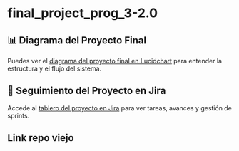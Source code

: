 # final_project_prog_3-2.0
## 📊 Diagrama del Proyecto Final

Puedes ver el [diagrama del proyecto final en Lucidchart](https://lucid.app/lucidchart/000836c6-3e07-47c2-9646-3c1873198292/edit?invitationId=inv_792ca01e-1dc9-4978-9946-39952bba0076&page=hP0cGiQ_MhBI#) para entender la estructura y el flujo del sistema.

## 📌 Seguimiento del Proyecto en Jira

Accede al [tablero del proyecto en Jira](https://valentincerezuela04.atlassian.net/jira/software/projects/SCRUM/boards/1) para ver tareas, avances y gestión de sprints.

##  Link repo viejo

